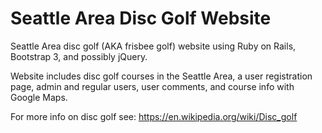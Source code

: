# Seattle Area Disc Golf Website

Seattle Area disc golf (AKA frisbee golf) website using Ruby on Rails, Bootstrap 3, and possibly jQuery. 

Website includes disc golf courses in the Seattle Area, a user registration page, admin and regular users, user comments, and course info with Google Maps.

For more info on disc golf see:
https://en.wikipedia.org/wiki/Disc_golf
